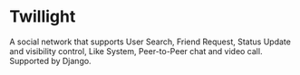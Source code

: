 # Twillight
A social network that supports User Search, Friend Request, Status Update and visibility control, Like System, Peer-to-Peer chat and video call. Supported by Django.
